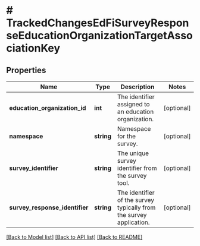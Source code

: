 # # TrackedChangesEdFiSurveyResponseEducationOrganizationTargetAssociationKey

## Properties

Name | Type | Description | Notes
------------ | ------------- | ------------- | -------------
**education_organization_id** | **int** | The identifier assigned to an education organization. | [optional]
**namespace** | **string** | Namespace for the survey. | [optional]
**survey_identifier** | **string** | The unique survey identifier from the survey tool. | [optional]
**survey_response_identifier** | **string** | The identifier of the survey typically from the survey application. | [optional]

[[Back to Model list]](../../README.md#models) [[Back to API list]](../../README.md#endpoints) [[Back to README]](../../README.md)
